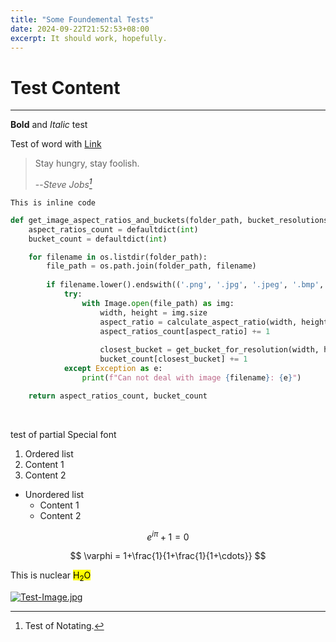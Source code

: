 ```yaml
---
title: "Some Foundemental Tests"
date: 2024-09-22T21:52:53+08:00
excerpt: It should work, hopefully.
---
```


# Test Content
---
**Bold** and *Italic* test

Test of word with [Link](https://www.youtube.com/watch?v=dQw4w9WgXcQ)

>Stay hungry, stay foolish.
>
>--<cite>Steve Jobs[^1]</cite>

[^1]:Test of Notating.

`This is inline code`

```py
def get_image_aspect_ratios_and_buckets(folder_path, bucket_resolutions):
    aspect_ratios_count = defaultdict(int)
    bucket_count = defaultdict(int)

    for filename in os.listdir(folder_path):        
        file_path = os.path.join(folder_path, filename)
             
        if filename.lower().endswith(('.png', '.jpg', '.jpeg', '.bmp', '.gif')):
            try:
                with Image.open(file_path) as img:
                    width, height = img.size
                    aspect_ratio = calculate_aspect_ratio(width, height)
                    aspect_ratios_count[aspect_ratio] += 1
                    
                    closest_bucket = get_bucket_for_resolution(width, height, bucket_resolutions)
                    bucket_count[closest_bucket] += 1
            except Exception as e:
                print(f"Can not deal with image {filename}: {e}")

    return aspect_ratios_count, bucket_count
```
<br>
<p>test of partial <span class="hw">Special</span> font<p>

1. Ordered list
2. Content 1
3. Content 2

- Unordered list
    - Content 1
    - Content 2

$$ e^{i\pi} + 1 = 0 $$

$$ \varphi = 1+\frac{1}{1+\frac{1}{1+\cdots}} $$


This is nuclear <mark>H<sub>2</sub>O</mark> 

[![Test-Image.jpg](https://i.postimg.cc/PxSfdtZ0/Test-Image.jpg)](https://postimg.cc/BL1fgfmC)
